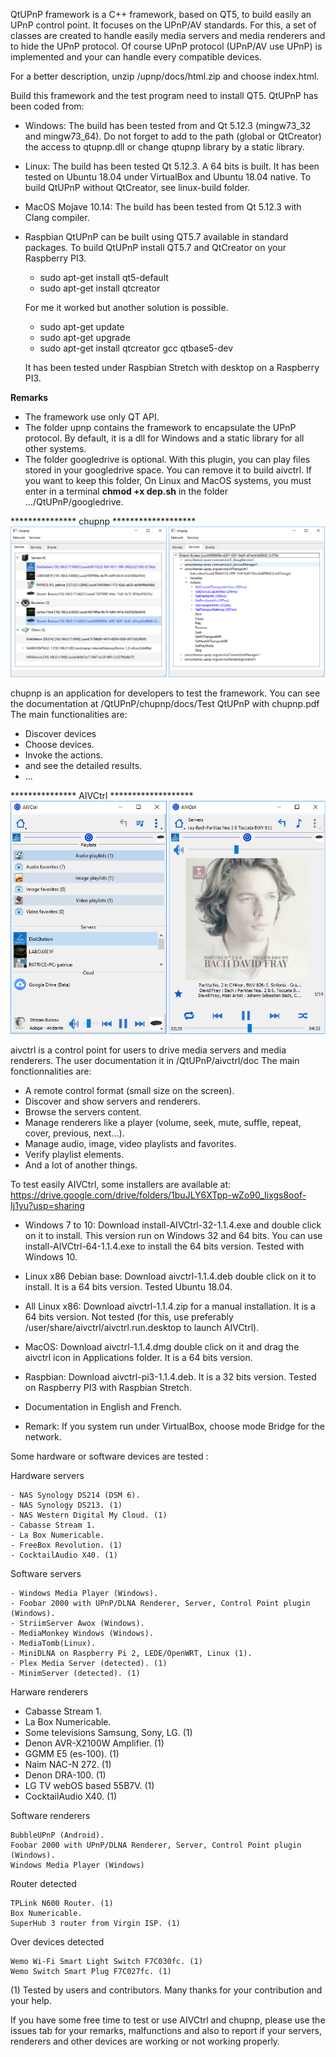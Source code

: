 QtUPnP framework is a C++ framework, based on QT5, to build easily an UPnP control point.
It focuses on the UPnP/AV standards.
For this, a set of classes are created to handle easily media servers and media renderers and to hide the UPnP protocol.
Of course UPnP protocol (UPnP/AV use UPnP) is implemented and your can handle every compatible devices.

For a better description, unzip /upnp/docs/html.zip and choose index.html.

Build this framework and the test program need to install QT5. QtUPnP has been coded from:
  - Windows: The build has been tested from and Qt 5.12.3 (mingw73_32 and mingw73_64).
    Do not forget to add to the path (global or QtCreator) the access to qtupnp.dll or change qtupnp library by a static library.

  - Linux: The build has been tested Qt 5.12.3.
    A 64 bits is built. It has been tested on Ubuntu 18.04 under VirtualBox and Ubuntu 18.04 native.
	To build QtUPnP without QtCreator, see linux-build folder.
	
  - MacOS Mojave 10.14: The build has been tested from Qt 5.12.3 with Clang compiler.
  
  - Raspbian QtUPnP can be built using QT5.7 available in standard packages.
    To build QtUPnP install QT5.7 and QtCreator on your Raspberry PI3.
	  * sudo apt-get install qt5-default
      * sudo apt-get install qtcreator
	  
	For me it worked but another solution is possible.
	
	  * sudo apt-get update
      * sudo apt-get upgrade
      * sudo apt-get install qtcreator gcc qtbase5-dev
	  
    It has been tested under Raspbian Stretch with desktop on a Raspberry PI3.

**Remarks**
- The framework use only QT API.
- The folder upnp contains the framework to encapsulate the UPnP protocol. By default, it is a dll for Windows and a static library for all other systems.
- The folder googledrive is optional. With this plugin, you can play files stored in your googledrive space.
  You can remove it to build aivctrl. If you want to keep this folder, On Linux and MacOS systems, you must enter in a terminal **chmod +x dep.sh** in the folder .../QtUPnP/googledrive.


*************** chupnp *******************
![](readme-images/chupnp.png)

chupnp is an application for developers to test the framework. You can see the documentation at /QtUPnP/chupnp/docs/Test QtUPnP with chupnp.pdf
The main functionalities are:
  - Discover devices
  - Choose devices.
  - Invoke the actions.
  - and see the detailed results.
  - ...
  
  
*************** AIVCtrl *******************
![](readme-images/aivctrl.png)

aivctrl is a control point for users to drive media servers and media renderers. The user documentation it in /QtUPnP/aivctrl/doc
The main fonctionnalities are:
  - A remote control format (small size on the screen).
  - Discover and show servers and renderers.
  - Browse the servers content.
  - Manage renderers like a player (volume, seek, mute, suffle, repeat, cover, previous, next...).
  - Manage audio, image, video playlists and favorites.
  - Verify playlist elements.
  - And a lot of another things.
  
To test easily AIVCtrl, some installers are available at: https://drive.google.com/drive/folders/1buJLY6XTpp-wZo90_Iixgs8oof-Ij1yu?usp=sharing

  - Windows 7 to 10: Download install-AIVCtrl-32-1.1.4.exe and double click on it to install. This version run on Windows 32 and 64 bits.
    You can use install-AIVCtrl-64-1.1.4.exe to install the 64 bits version.
    Tested with Windows 10.
	
  - Linux x86 Debian base: Download aivctrl-1.1.4.deb double click on it to install. It is a 64 bits version.
    Tested Ubuntu 18.04.
	
  - All Linux x86: Download aivctrl-1.1.4.zip for a manual installation. It is a 64 bits version.
    Not tested (for this, use preferably /user/share/aivctrl/aivctrl.run.desktop to launch AIVCtrl).
	
  - MacOS: Download aivctrl-1.1.4.dmg double click on it and drag the aivctrl icon in Applications folder. It is a 64 bits version.
	
  - Raspbian: Download aivctrl-pi3-1.1.4.deb. It is a 32 bits version.
      Tested on Raspberry PI3 with Raspbian Stretch.
    	
  - Documentation in English and French.
  
  - Remark: If you system run under VirtualBox, choose mode Bridge for the network.
  
Some hardware or software devices are tested :
  
 Hardware servers

    - NAS Synology DS214 (DSM 6).
	- NAS Synology DS213. (1)
    - NAS Western Digital My Cloud. (1)
    - Cabasse Stream 1.
    - La Box Numericable.
    - FreeBox Revolution. (1)
	- CocktailAudio X40. (1)
 
 Software servers

    - Windows Media Player (Windows).
    - Foobar 2000 with UPnP/DLNA Renderer, Server, Control Point plugin (Windows).
    - StriimServer Awox (Windows).
    - MediaMonkey Windows (Windows).
    - MediaTomb(Linux).
	- MiniDLNA on Raspberry Pi 2, LEDE/OpenWRT, Linux (1).
	- Plex Media Server (detected). (1)
	- MinimServer (detected). (1)

 Harware renderers

   - Cabasse Stream 1.
   - La Box Numericable.
   - Some televisions Samsung, Sony, LG. (1)
   - Denon AVR-X2100W Amplifier. (1)
   - GGMM E5 (es-100). (1)
   - Naim NAC-N 272. (1)
   - Denon DRA-100. (1)
   - LG TV webOS based 55B7V. (1)
   - CocktailAudio X40. (1)

 Software renderers

    BubbleUPnP (Android).
    Foobar 2000 with UPnP/DLNA Renderer, Server, Control Point plugin (Windows).
    Windows Media Player (Windows)
	
 Router	detected
 
 	TPLink N600 Router. (1)
	Box Numericable.
	SuperHub 3 router from Virgin ISP. (1)
	
 Over devices detected

    Wemo Wi-Fi Smart Light Switch F7C030fc. (1)
	Wemo Switch Smart Plug F7C027fc. (1)
	
  (1) Tested by users and contributors. Many thanks for your contribution and your help.

If you have some free time to test or use AIVCtrl and chupnp, please use the issues tab for your remarks, malfunctions
and also to report if your servers, renderers and other devices are working or not working properly.





